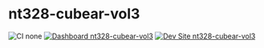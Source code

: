 # nt328-cubear-vol3

![CI none](https://img.shields.io/badge/ci-none-orange.svg)
[![Dashboard nt328-cubear-vol3](https://img.shields.io/badge/dashboard-nt328_cubear_vol3-yellow.svg)](https://dashboard.pantheon.io/sites/dbaead89-b8d2-4e72-986b-f611d25b6295#dev/code)
[![Dev Site nt328-cubear-vol3](https://img.shields.io/badge/site-nt328_cubear_vol3-blue.svg)](http://dev-nt328-cubear-vol3.pantheonsite.io/)